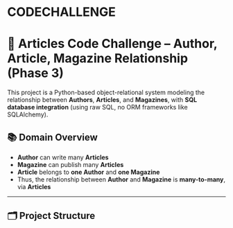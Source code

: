 # CODECHALLENGE
# 📝 Articles Code Challenge – Author, Article, Magazine Relationship (Phase 3)

This project is a Python-based object-relational system modeling the relationship between **Authors**, **Articles**, and **Magazines**, with **SQL database integration** (using raw SQL, no ORM frameworks like SQLAlchemy).

## 📚 Domain Overview

- **Author** can write many **Articles**
- **Magazine** can publish many **Articles**
- **Article** belongs to **one Author** and **one Magazine**
- Thus, the relationship between **Author** and **Magazine** is **many-to-many**, via **Articles**

---

## 🗂️ Project Structure

